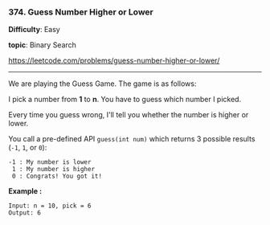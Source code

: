 ### 374. Guess Number Higher or Lower

**Difficulty**: Easy

**topic**: Binary Search

<https://leetcode.com/problems/guess-number-higher-or-lower/>

***

We are playing the Guess Game. The game is as follows:

I pick a number from **1** to **n**. You have to guess which number I picked.

Every time you guess wrong, I'll tell you whether the number is higher or lower.

You call a pre-defined API `guess(int num)` which returns 3 possible results (`-1`, `1`, or `0`):

```
-1 : My number is lower
 1 : My number is higher
 0 : Congrats! You got it!
```

**Example :**

```
Input: n = 10, pick = 6
Output: 6
```